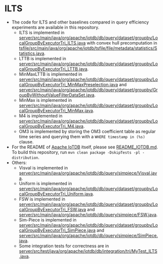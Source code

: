 <!--

    Licensed to the Apache Software Foundation (ASF) under one
    or more contributor license agreements.  See the NOTICE file
    distributed with this work for additional information
    regarding copyright ownership.  The ASF licenses this file
    to you under the Apache License, Version 2.0 (the
    "License"); you may not use this file except in compliance
    with the License.  You may obtain a copy of the License at
    
        http://www.apache.org/licenses/LICENSE-2.0
    
    Unless required by applicable law or agreed to in writing,
    software distributed under the License is distributed on an
    "AS IS" BAstepSIS, WITHOUT WARRANTIES OR CONDITIONS OF ANY
    KIND, either express or implied.  See the License for the
    specific language governing permissions and limitations
    under the License.

-->

# ILTS
- The code for ILTS and other baselines compared in query efficiency experiments are available in this repository.
    - ILTS is implemented in [server/src/main/java/org/apache/iotdb/db/query/dataset/groupby/LocalGroupByExecutorTri_ILTS.java](server/src/main/java/org/apache/iotdb/db/query/dataset/groupby/LocalGroupByExecutorTri_ILTS.java) with convex hull precomputation in [tsfile/src/main/java/org/apache/iotdb/tsfile/file/metadata/statistics/Statistics.java](tsfile/src/main/java/org/apache/iotdb/tsfile/file/metadata/statistics/Statistics.java).
    - LTTB is implemented in [server/src/main/java/org/apache/iotdb/db/query/dataset/groupby/LocalGroupByExecutorTri_LTTB.java](server/src/main/java/org/apache/iotdb/db/query/dataset/groupby/LocalGroupByExecutorTri_LTTB.java).
    - MinMaxLTTB is implemented in [server/src/main/java/org/apache/iotdb/db/query/dataset/groupby/LocalGroupByExecutorTri_MinMaxPreselection.java](server/src/main/java/org/apache/iotdb/db/query/dataset/groupby/LocalGroupByExecutorTri_MinMaxPreselection.java) and [server/src/main/java/org/apache/iotdb/db/query/dataset/groupby/GroupByWithoutValueFilterDataSet.java](server/src/main/java/org/apache/iotdb/db/query/dataset/groupby/GroupByWithoutValueFilterDataSet.java).
    - MinMax is implemented in [server/src/main/java/org/apache/iotdb/db/query/dataset/groupby/LocalGroupByExecutorTri_MinMax.java](server/src/main/java/org/apache/iotdb/db/query/dataset/groupby/LocalGroupByExecutorTri_MinMax.java).
    - M4 is implemented in [server/src/main/java/org/apache/iotdb/db/query/dataset/groupby/LocalGroupByExecutorTri_M4.java](server/src/main/java/org/apache/iotdb/db/query/dataset/groupby/LocalGroupByExecutorTri_M4.java).
    - OM3 is implemented by storing the OM3 coefficient table as regular time series and querying them with a `WHERE timestamp in (%s)` clause.
- For the README of [Apache IoTDB](https://iotdb.apache.org/) itself, please see [README_IOTDB.md](README_IOTDB.md). To build this repository, run `mvn clean package -DskipTests -pl -distribution`.
- Others:
    - Visval is implemented in [server/src/main/java/org/apache/iotdb/db/query/simpiece/Visval.java](server/src/main/java/org/apache/iotdb/db/query/simpiece/Visval.java).
    - Uniform is implemented in [server/src/main/java/org/apache/iotdb/db/query/dataset/groupby/LocalGroupByExecutorTri_Uniform.java](server/src/main/java/org/apache/iotdb/db/query/dataset/groupby/LocalGroupByExecutorTri_Uniform.java).
    - FSW is implemented in [server/src/main/java/org/apache/iotdb/db/query/dataset/groupby/LocalGroupByExecutorTri_FSW.java](server/src/main/java/org/apache/iotdb/db/query/dataset/groupby/LocalGroupByExecutorTri_FSW.java) and [server/src/main/java/org/apache/iotdb/db/query/simpiece/FSW.java](server/src/main/java/org/apache/iotdb/db/query/simpiece/FSW.java).
    - Sim-Piece is implemented in [server/src/main/java/org/apache/iotdb/db/query/dataset/groupby/LocalGroupByExecutorTri_SimPiece.java](server/src/main/java/org/apache/iotdb/db/query/dataset/groupby/LocalGroupByExecutorTri_SimPiece.java) and [server/src/main/java/org/apache/iotdb/db/query/simpiece/SimPiece.java](server/src/main/java/org/apache/iotdb/db/query/simpiece/SimPiece.java).
    - Some integration tests for correctness are in [server/src/test/java/org/apache/iotdb/db/integration/tri/MyTest_ILTS.java](server/src/test/java/org/apache/iotdb/db/integration/tri/MyTest_ILTS.java).
